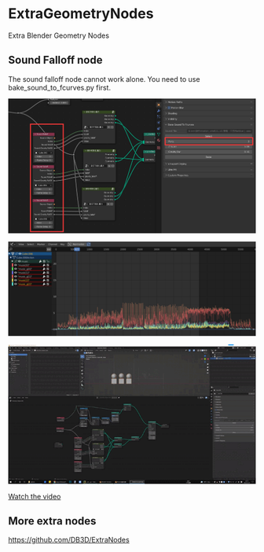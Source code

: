 # ExtraGeometryNodes
Extra Blender Geometry Nodes

## Sound Falloff node
The sound falloff node cannot work alone.
You need to use bake_sound_to_fcurves.py first.

![image](readme/sound_falloff.png)

![image](readme/sound_fcurves.png)

![image](readme/sound_falloff.gif)

[Watch the video](readme/sound_falloff.mp4)

## More extra nodes
https://github.com/DB3D/ExtraNodes
